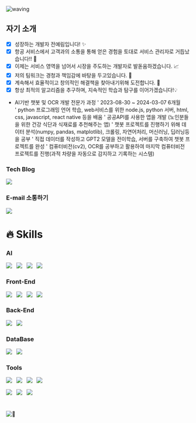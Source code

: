 ![waving](https://capsule-render.vercel.app/api?type=waving&height=200&text=WHO%20AM%20I%20?&fontAlign=80&fontAlignY=40&color=gradient)

## 자기 소개

- [x] 성장하는 개발자 전예림입니다! ✨
- [x] 항공 서비스에서 고객과의 소통을 통해 얻은 경험을 토대로 서비스 관리자로 거듭났습니다!! 🚀
- [x] 이제는 서비스 영역을 넘어서 시장을 주도하는 개발자로 발돋움하겠습니다.  📈
- [x] 저의 팀워크는 경청과 책임감에 바탕을 두고있습니다. 🤩
- [x] 계속해서 효율적이고 창의적인 해결책을 찾아내기위해 도전합니다. 🎨
- [x] 항상 최적의 알고리즘을 추구하며, 지속적인 학습과 탐구를 이어가겠습니다!💡

- AI기반 챗봇 및 OCR 개발 전문가 과정
' 2023-08-30 ~ 2024-03-07 6개월<br>
' python 프로그래밍 언어 학습, web서비스를 위한 node.js, python 서버, html, css, javascript, react native 등을 배움
' 공공API를 사용한 앱을 개발 (노인분들을 위한 건강 식단과 식재료를 추천해주는 앱)
' 챗봇 프로젝트를 진행하기 위해 데이터 분석(numpy, pandas, matplotlib), 크롤링, 자연어처리, 머신러닝, 딥러닝등을 공부
' 직접 데이터를 작성하고 GPT2 모델을 전이학습, 서버를 구축하여 챗봇 프로젝트를 완성
' 컴퓨터비전(cv2), OCR를 공부하고 활용하여 마지막 컴퓨터비전 프로젝트를 진행(과적 차량을 자동으로 감지하고 기록하는 시스템)

### Tech Blog

<p>
  <a href="https://junyealim.tistory.com/" target="_blank">
    <img src="https://img.shields.io/badge/Tistory-FDB5B5?style=for-the-badge&logo=tistory&logoColor=black"/>
  </a>
</p>

### E-mail 소통하기
<p>
  <a href="mailto:junyealim@gmail.com" target="_blank">
    <img src="https://img.shields.io/badge/junyealim@gmail.com-red?style=for-the-badge&logo=gmail&logoColor=white"/>
  </a>
</p>


# 🔥 Skills

### AI
<p>
  <img src="https://img.shields.io/badge/PyTorch-EE4C2C?style=flat&logo=pytorch&logoColor=white"/>&nbsp;&nbsp;
  <img src="https://img.shields.io/badge/Scikit Learn-F7931E?style=flat&logo=scikitlearn&logoColor=white"/>&nbsp;&nbsp;
  <img src="https://img.shields.io/badge/OpenCV-5C3EE8?style=flat&logo=opencv&logoColor=white"/>&nbsp;&nbsp;
  <img src="https://img.shields.io/badge/YOLO-00FFFF?style=flat&logo=yolo&logoColor=white"/>&nbsp;&nbsp;
  
</p>


### Front-End
<p>
  <img src="https://img.shields.io/badge/HTML5-E34F26?style=flat&logo=html5&logoColor=white"/>&nbsp;&nbsp;
    <img src="https://img.shields.io/badge/CSS3-1572B6?style=flat&logo=css3&logoColor=white"/>&nbsp;&nbsp;
  <img src="https://img.shields.io/badge/JavaScript-gray?style=flat&logo=JavaScript&logoColor=F7DF1E"/>&nbsp;&nbsp;
  <img src="https://img.shields.io/badge/React-wheat?style=flat&logo=react&logoColor=61DAFB"/>&nbsp;&nbsp;
</p>

### Back-End
<p>
    <img src="https://img.shields.io/badge/Node.js-c2c5c5?style=flat&logo=Node.js&logoColor=339933"/>&nbsp;&nbsp;
  <img src="https://img.shields.io/badge/FastAPI-009688?style=flat&logo=fastapi&logoColor=4479A1"/>&nbsp;&nbsp;
    
</p>

### DataBase
<p>
    <img src="https://img.shields.io/badge/MySQL-f1d8d9?style=flat&logo=MySQL&logoColor=4479A1"/>&nbsp;&nbsp;
    <img src="https://img.shields.io/badge/MongoDB-47A248?style=flat&logo=MongoDB&logoColor=white"/>
</p>

### Tools
<p>
    <img src="https://img.shields.io/badge/GitHub-gray?style=flat&logo=GitHub&logoColor=black"/>&nbsp;&nbsp;
  <img src="https://img.shields.io/badge/Git-blue?style=flat&logo=Git&logoColor=F05032"/>&nbsp;&nbsp;
    <img src="https://img.shields.io/badge/Slack-4A154B?style=flat&logo=Slack&logoColor=white"/>&nbsp;&nbsp;
  <img src="https://img.shields.io/badge/Discord-5865F2?style=flat&logo=Discord&logoColor=white"/>
</p>

<p>
  <img src="https://img.shields.io/badge/pyCharm-000000?style=flat&logo=pycharm&logoColor=white"/>&nbsp;&nbsp;
  <img src="https://img.shields.io/badge/jupyter-F37626?style=flat&logo=jupyter&logoColor=white"/>&nbsp;&nbsp;
  <img src="https://img.shields.io/badge/VScode-007ACC?style=flat&logo=visualstudiocode&logoColor=white"/>&nbsp;&nbsp;
</p>

#

![🐳](https://capsule-render.vercel.app/api?type=venom&height=200&text=See%20you%20again%20🐳&fontSize=70&color=0:8871e5,100:b678c4&stroke=b678c4)
